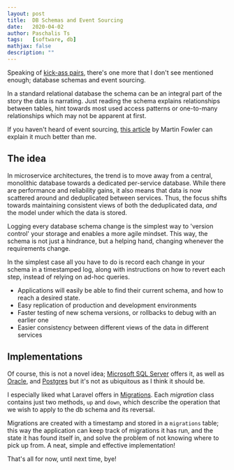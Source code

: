 ```yaml
---
layout: post
title:  DB Schemas and Event Sourcing
date:   2020-04-02
author: Paschalis Ts
tags:   [software, db]
mathjax: false
description: ""
---
```


Speaking of [kick-ass pairs](https://tpaschalis.github.io/gc-and-concurrency/), there's one more that I don't see mentioned enough; database schemas and event sourcing.

In a standard relational database the schema can be an integral part of the story the data is narrating. Just reading the schema explains relationships between tables, hint towards most used access patterns or one-to-many relationships which may not be apparent at first.

If you haven't heard of event sourcing, [this article](https://martinfowler.com/eaaDev/EventSourcing.html) by Martin Fowler can explain it much better than me.

## The idea 

In microservice architectures, the trend is to move away from a central, monolithic database towards a dedicated per-service database. While there are performance and reliability gains, it also means that data is now scattered around and deduplicated between services. Thus, the focus shifts towards maintaining consistent views of both the deduplicated data, *and* the model under which the data is stored.

Logging every database schema change is the simplest way to 'version control' your storage and enables a more agile mindset. This way, the schema is not just a hindrance, but a helping hand, changing whenever the requirements change.

In the simplest case all you have to do is record each change in your schema in a timestamped log, along with instructions on how to revert each step, instead of relying on ad-hoc queries.

- Applications will easily be able to find their current schema, and how to reach a desired state.
- Easy replication of production and development environments
- Faster testing of new schema versions, or rollbacks to debug with an earlier one
- Easier consistency between different views of the data in different services


## Implementations
Of course, this is not a novel idea; [Microsoft SQL Server](https://docs.microsoft.com/en-us/sql/relational-databases/track-changes/track-data-changes-sql-server) offers it, as well as [Oracle](https://docs.oracle.com/cd/E24628_01/em.121/e27046/change_management.htm#EMLCM11769), and [Postgres](https://wiki.postgresql.org/wiki/Audit_trigger) but it's not as ubiquitous as I think it should be.

I especially liked what Laravel offers in [Migrations](https://laravel.com/docs/5.8/migrations). Each *migration* class contains just two methods, `up` and `down`, which describe the operation that we wish to apply to the db schema and its reversal.

Migrations are created with a timestamp and stored in a `migrations` table; this way the application can keep track of migrations it has run, and the state it has found itself in, and solve the problem of not knowing where to pick up from. A neat, simple and effective implementation!

That's all for now, until next time, bye!
